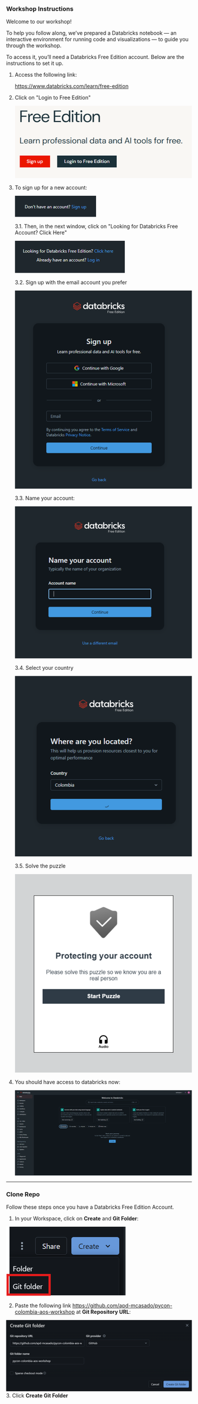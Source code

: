 ### Workshop Instructions

Welcome to our workshop!

To help you follow along, we’ve prepared a Databricks notebook — an interactive environment for running code and visualizations — to guide you through the workshop.

To access it, you’ll need a Databricks Free Edition account. Below are the instructions to set it up.

1. Access the following link:
    
    https://www.databricks.com/learn/free-edition

2. Click on "Login to Free Edition"

    ![Login Free Edition](./images/1.png)

3. To sign up for a new account:

    ![Sign up Free](./images/3.png)
    
    3.1. Then, in the next window, click on "Looking for Databricks Free Account? Click Here"
    
    ![Looking Free Edition](./images/4.png)

    3.2. Sign up with the email account you prefer

    ![Prefered Account](./images/5.png)

    3.3. Name your account:

    ![Name Account](./images/6.png)

    3.4. Select your country

    ![Select country](./images/7.png)

    3.5. Solve the puzzle

    ![Solve Puzzle](./images/8.png)

4. You should have access to databricks now: 
    
    ![Databricks](./images/9.png)
_______________
### Clone Repo
Follow these steps once you have a Databricks Free Edition Account.

1. In your Workspace, click on **Create** and **Git Folder**:

![Workspace](./images/10.png)

2. Paste the following link https://github.com/apd-mcasado/pycon-colombia-aos-workshop at **Git Repository URL**: 

![repo](./images/11.png)
3. Click **Create Git Folder**

